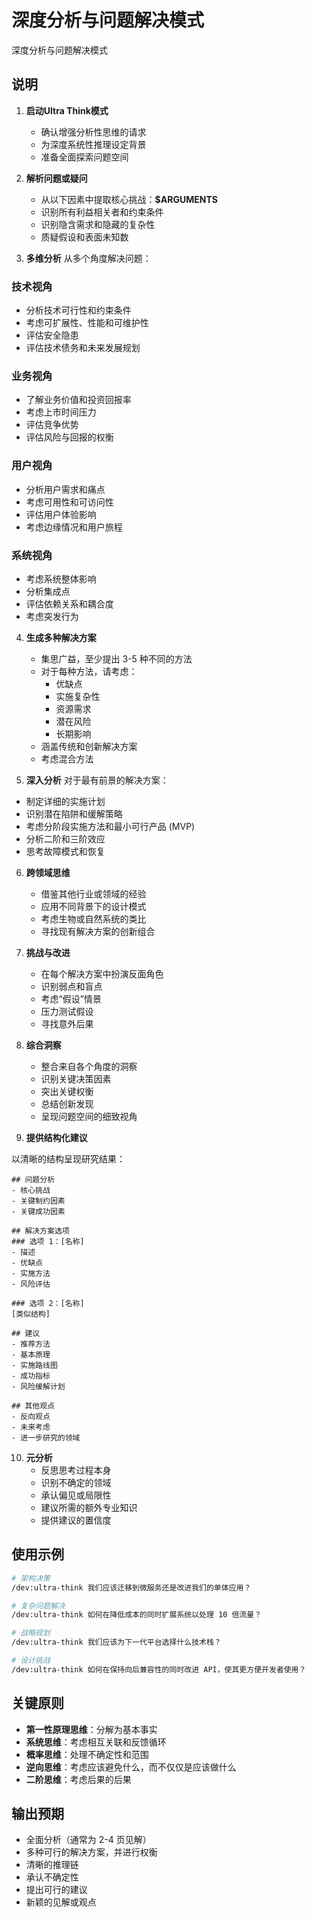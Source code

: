 # 深度分析与问题解决模式

深度分析与问题解决模式

## 说明

1. **启动Ultra Think模式**
   - 确认增强分析性思维的请求
   - 为深度系统性推理设定背景
   - 准备全面探索问题空间

2. **解析问题或疑问**
   - 从以下因素中提取核心挑战：**$ARGUMENTS**
   - 识别所有利益相关者和约束条件
   - 识别隐含需求和隐藏的复杂性
   - 质疑假设和表面未知数

3. **多维分析**
  从多个角度解决问题：

  ### 技术视角
  - 分析技术可行性和约束条件
  - 考虑可扩展性、性能和可维护性
  - 评估安全隐患
  - 评估技术债务和未来发展规划

  ### 业务视角
  - 了解业务价值和投资回报率
  - 考虑上市时间压力
  - 评估竞争优势
  - 评估风险与回报的权衡

  ### 用户视角
  - 分析用户需求和痛点
  - 考虑可用性和可访问性
  - 评估用户体验影响
  - 考虑边缘情况和用户旅程

  ### 系统视角
  - 考虑系统整体影响
  - 分析集成点
  - 评估依赖关系和耦合度
  - 考虑突发行为

4. **生成多种解决方案**
   - 集思广益，至少提出 3-5 种不同的方法
   - 对于每种方法，请考虑：
     - 优缺点
     - 实施复杂性
     - 资源需求
     - 潜在风险
     - 长期影响
   - 涵盖传统和创新解决方案
   - 考虑混合方法

5. **深入分析**
  对于最有前景的解决方案：
  - 制定详细的实施计划
  - 识别潜在陷阱和缓解策略
  - 考虑分阶段实施方法和最小可行产品 (MVP)
  - 分析二阶和三阶效应
  - 思考故障模式和恢复

6. **跨领域思维**
   - 借鉴其他行业或领域的经验
   - 应用不同背景下的设计模式
   - 考虑生物或自然系统的类比
   - 寻找现有解决方案的创新组合

7. **挑战与改进**
   - 在每个解决方案中扮演反面角色
   - 识别弱点和盲点
   - 考虑“假设”情景
   - 压力测试假设
   - 寻找意外后果

8. **综合洞察**
   - 整合来自各个角度的洞察
   - 识别关键决策因素
   - 突出关键权衡
   - 总结创新发现
   - 呈现问题空间的细致视角

9. **提供结构化建议**

  以清晰的结构呈现研究结果：
  ```
  ## 问题分析
  - 核心挑战
  - 关键制约因素
  - 关键成功因素

  ## 解决方案选项
  ### 选项 1：[名称]
  - 描述
  - 优缺点
  - 实施方法
  - 风险评估

  ### 选项 2：[名称]
  [类似结构]

  ## 建议
  - 推荐方法
  - 基本原理
  - 实施路线图
  - 成功指标
  - 风险缓解计划

  ## 其他观点
  - 反向观点
  - 未来考虑
  - 进一步研究的领域
  ```

10. **元分析**
    - 反思思考过程本身
    - 识别不确定的领域
    - 承认偏见或局限性
    - 建议所需的额外专业知识
    - 提供建议的置信度

## 使用示例

```bash
# 架构决策
/dev:ultra-think 我们应该迁移到微服务还是改进我们的单体应用？

# 复杂问题解决
/dev:ultra-think 如何在降低成本的同时扩展系统以处理 10 倍流量？

# 战略规划
/dev:ultra-think 我们应该为下一代平台选择什么技术栈？

# 设计挑战
/dev:ultra-think 如何在保持向后兼容性的同时改进 API，使其更方便开发者使用？
```

## 关键原则

- **第一性原理思维**：分解为基本事实
- **系统思维**：考虑相互关联和反馈循环
- **概率思维**：处理不确定性和范围
- **逆向思维**：考虑应该避免什么，而不仅仅是应该做什么
- **二阶思维**：考虑后果的后果

## 输出预期

- 全面分析（通常为 2-4 页见解）
- 多种可行的解决方案，并进行权衡
- 清晰的推理链
- 承认不确定性
- 提出可行的建议
- 新颖的见解或观点
